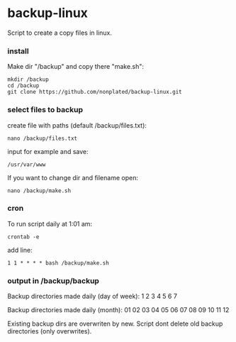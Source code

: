 backup-linux
============
Script to create a copy files in linux.


### install

Make dir "/backup" and copy there "make.sh":
```console
mkdir /backup
cd /backup
git clone https://github.com/nonplated/backup-linux.git
```

### select files to backup

create file with paths (default /backup/files.txt):
```console
nano /backup/files.txt
```
input for example and save:  
```
/usr/var/www
```

If you want to change dir and filename open:
```console
nano /backup/make.sh
```


### cron

To run script daily at 1:01 am:
```console
crontab -e
```
add line: 
```
1 1 * * * * bash /backup/make.sh
```


### output in /backup/backup

Backup directories made daily (day of week): 1 2 3 4 5 6 7

Backup directories made daily (month): 01 02 03 04 05 06 07 08 09 10 11 12

Existing backup dirs are overwriten by new.
Script dont delete old backup directories (only overwrites).
